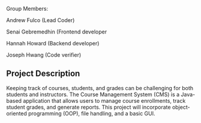 Group Members: 

Andrew Fulco (Lead Coder)

Senai Gebremedhin (Frontend developer

Hannah Howard (Backend developer)

Joseph Hwang (Code verifier)

## Project Description
Keeping track of courses, students, and grades can be challenging for both students and instructors. 
The Course Management System (CMS) is a Java-based application that allows users to manage course enrollments, track student grades, and generate reports. 
This project will incorporate object-oriented programming (OOP), file handling, and a basic GUI.
